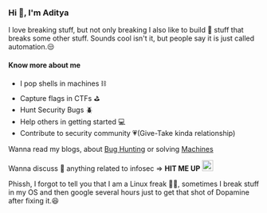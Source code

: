 ### Hi 👋, I'm Aditya

I love breaking stuff, but not only breaking I also like to build 🔨 stuff that breaks some other stuff. Sounds cool isn't it, but people say it is just called automation.😒

#### Know more about me
- I pop shells in machines ⛓️
- Capture flags in CTFs ⛳ 
- Hunt Security Bugs 🪲
- Help others in getting started 💻
- Contribute to security community 💗(Give-Take kinda relationship)

Wanna read my blogs, about [Bug Hunting](https://cirius.medium.com) or solving [Machines](https://0cirius0.github.io/writeup)

Wanna discuss 💬 anything related to infosec => **HIT ME UP** <a href="https://twitter.com/0cirius0">
  <img alt="Aditya Verma | Twitter" width="22px" src="https://cdn.jsdelivr.net/npm/simple-icons@v3/icons/twitter.svg" />
</a>

Phissh, I forgot to tell you that I am a Linux freak 👨‍💻, sometimes I break stuff in my OS and then google several hours just to get that shot of Dopamine after fixing it.😆




